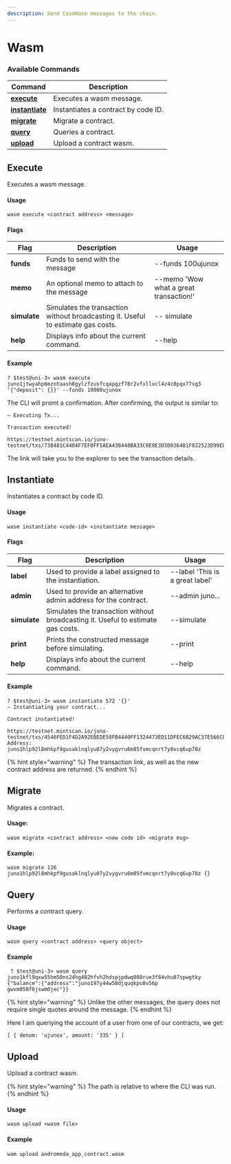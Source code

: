 ```yaml
---
description: Send CosmWasm messages to the chain.
---
```


# Wasm

### Available Commands

| Command                                | Description                         |
| -------------------------------------- | ----------------------------------- |
| [**execute**](wasm.md#execute)         | Executes a wasm message.            |
| [**instantiate**](wasm.md#instantiate) | Instantiates a contract by code ID. |
| [**migrate**](wasm.md#migrate)         | Migrate a contract.                 |
| [**query**](wasm.md#query)             | Queries a contract.                 |
| [**upload**](wasm.md#upload)           | Upload a contract wasm.             |

## Execute

Executes a wasm message.

#### Usage

```
wasm execute <contract address> <message>
```

#### Flags

<table><thead><tr><th>Flag</th><th width="235.66666666666666">Description</th><th>Usage</th></tr></thead><tbody><tr><td><strong>funds</strong></td><td>Funds to send with the message</td><td>--funds 100ujunox</td></tr><tr><td><strong>memo</strong></td><td>An optional memo to attach to the message</td><td>--memo 'Wow what a great transaction!'</td></tr><tr><td><strong>simulate</strong></td><td>Simulates the transaction without broadcasting it. Useful to estimate gas costs.</td><td>-- simulate</td></tr><tr><td><strong>help</strong></td><td>Displays info about the current command. </td><td>--help</td></tr></tbody></table>

#### Example

```
? $test@uni-3> wasm execute juno1jtwyahp6mzntaash8gylzfzusfcqapgzf78r2vfxllxcl4z4c8pqx77sg3 '{"deposit": {}}' --funds 10000ujunox
```

The CLI will promt a confirmation. After confirming, the output is similar to:

```
– Executing Tx...

Transaction executed!

https://testnet.mintscan.io/juno-testnet/txs/738481C4404F7EF0FF5AEA438448BA33C0E8E3D3D036481F822523D99ED40DB5
```

The link will take you to the explorer to see the transaction details.

## Instantiate

Instantiates a contract by code ID.

#### Usage

```
wasm instantiate <code-id> <instantiate message>
```

#### Flags

| Flag         | Description                                                                      | Usage                           |
| ------------ | -------------------------------------------------------------------------------- | ------------------------------- |
| **label**    | Used to provide a label assigned to the instantiation.                           | --label 'This is a great label' |
| **admin**    | Used to provide an alternative admin address for the contract.                   | --admin juno...                 |
| **simulate** | Simulates the transaction without broadcasting it. Useful to estimate gas costs. | --simulate                      |
| **print**    | Prints the constructed message before simulating.                                | --print                         |
| **help**     | Displays info about the current command.                                         | --help                          |

#### Example

```
? $test@uni-3> wasm instantiate 572 '{}'
– Instantiating your contract...

Contract instantiated!

https://testnet.mintscan.io/juno-testnet/txs/4546FED1F4D2A92EBEDE58FB4440FF1324473ED11DFEC6B29AC37E566CD3CCB7
Address: juno1hlp92l8mhkpf9gusaklnqlyu07y2vygvru6m85fvmcqnrt7y0vcq6up78z
```

{% hint style="warning" %}
The transaction link, as well as the new contract address are returned.
{% endhint %}

## Migrate

Migrates a contract.

#### Usage:&#x20;

```
wasm migrate <contract address> <new code id> <migrate msg>
```

#### Example:

```
wasm migrate 126 juno1hlp92l8mhkpf9gusaklnqlyu07y2vygvru6m85fvmcqnrt7y0vcq6up78z {}
```

## Query

Performs a contract query.

#### Usage

```
wasm query <contract address> <query object> 
```

#### Example

```
 ? $test@uni-3> wasm query juno1kfl9qxw55hm50ns24hg482hfvh2hdspjpdwq008rue3f84vhu07spwgtky {"balance":{"address":"juno197y44w58djquqkpu8v56p
gwvm058f6jswm0jec"}} 
```

{% hint style="warning" %}
Unlike the other messages, the query does not require single quotes around the message.
{% endhint %}

Here I am queriying the account of a user from one of our contracts, we get:

```
[ { denom: 'ujunox', amount: '335' } ] 
```

## Upload

Upload a contract wasm.

{% hint style="warning" %}
The path is relative to where the CLI was run.&#x20;
{% endhint %}

#### Usage

```
wasm upload <wasm file> 
```

#### Example

```
wam upload andromeda_app_contract.wasm
```
